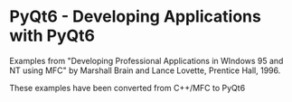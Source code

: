# PyQt6 - Developing Applications with PyQt6
Examples from "Developing Professional Applications in WIndows 95 and NT using MFC" by Marshall Brain and Lance Lovette, Prentice Hall, 1996.

These examples have been converted from C++/MFC to PyQt6